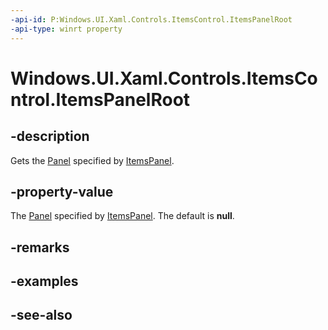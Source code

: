 ```yaml
---
-api-id: P:Windows.UI.Xaml.Controls.ItemsControl.ItemsPanelRoot
-api-type: winrt property
---
```


<!-- Property syntax
public Windows.UI.Xaml.Controls.Panel ItemsPanelRoot { get; }
-->

# Windows.UI.Xaml.Controls.ItemsControl.ItemsPanelRoot

## -description
Gets the [Panel](panel.md) specified by [ItemsPanel](itemscontrol_itemspanel.md).



## -property-value
The [Panel](panel.md) specified by [ItemsPanel](itemscontrol_itemspanel.md). The default is **null**.

## -remarks

## -examples

## -see-also
